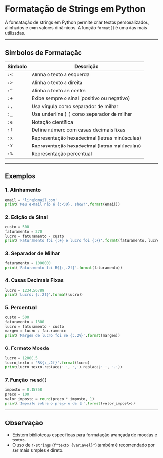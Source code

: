 # Formatação de Strings em Python

A formatação de strings em Python permite criar textos personalizados, alinhados e com valores dinâmicos. A função `format()` é uma das mais utilizadas.

---

## Símbolos de Formatação

| Símbolo | Descrição                                     |
| ------- | --------------------------------------------- |
| `:<`    | Alinha o texto à esquerda                     |
| `:>`    | Alinha o texto à direita                      |
| `:^`    | Alinha o texto ao centro                      |
| `:+`    | Exibe sempre o sinal (positivo ou negativo)   |
| `:,`    | Usa vírgula como separador de milhar          |
| `:_`    | Usa underline (`_`) como separador de milhar  |
| `:e`    | Notação científica                            |
| `:f`    | Define número com casas decimais fixas        |
| `:x`    | Representação hexadecimal (letras minúsculas) |
| `:X`    | Representação hexadecimal (letras maiúsculas) |
| `:%`    | Representação percentual                      |

---

## Exemplos

### 1. Alinhamento

```python
email = 'lira@gmail.com'
print('Meu e-mail não é {:<30}, show?'.format(email))
```

### 2. Edição de Sinal

```python
custo = 500
faturamento = 270
lucro = faturamento - custo
print('Faturamento foi {:+} e lucro foi {:+}'.format(faturamento, lucro))
```

### 3. Separador de Milhar

```python
faturamento = 1000000
print('Faturamento foi R${:,.2f}'.format(faturamento))
```

### 4. Casas Decimais Fixas

```python
lucro = 1234.56789
print('Lucro: {:.2f}'.format(lucro))
```

### 5. Percentual

```python
custo = 500
faturamento = 1300
lucro = faturamento - custo
margem = lucro / faturamento
print('Margem de lucro foi de {:.2%}'.format(margem))
```

### 6. Formato Moeda

```python
lucro = 12000.5
lucro_texto = 'R${:_.2f}'.format(lucro)
print(lucro_texto.replace('.', ',').replace('_', '.'))
```

### 7. Função `round()`

```python
imposto = 0.15758
preco = 100
valor_imposto = round(preco * imposto, 1)
print('Imposto sobre o preço é de {}'.format(valor_imposto))
```

---

## Observação

* Existem bibliotecas específicas para formatação avançada de moedas e textos.
* O uso de `f-strings` (`f"texto {variavel}"`) também é recomendado por ser mais simples e direto.
